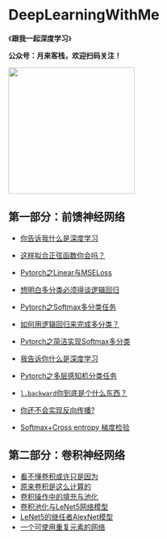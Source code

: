 # DeepLearningWithMe
《**跟我一起深度学习**》

**公众号：月来客栈，欢迎扫码关注！**

<img src="https://moonhotel.oss-cn-shanghai.aliyuncs.com/images/000000.png" width="250" />

## 第一部分：前馈神经网络

- [你告诉我什么是深度学习](http://mp.weixin.qq.com/s?__biz=MzAwNjU0NjA3Ng==&mid=2247485889&idx=1&sn=306ad5015af4a60aad29cd48338afee6&chksm=9b0afe32ac7d77243a3b7e4dda7a49646018c5f33cd9e7d4cdcc6da76d04d4a5153df29d6498#rd)

- [这样拟合正弦函数你会吗？](http://mp.weixin.qq.com/s?__biz=MzAwNjU0NjA3Ng==&mid=2247486265&idx=1&sn=b3974aa3653a0e26de0b12c94f183962&chksm=9b0afccaac7d75dc33c80f29fcc11cd512ec95bd4ad9a8ac773926f3dd77dc65126999b297e5#rd)

- [Pytorch之Linear与MSELoss](http://mp.weixin.qq.com/s?__biz=MzAwNjU0NjA3Ng==&mid=2247486285&idx=1&sn=95c02f690724bd9cb763c3ed14329434&chksm=9b0afcbeac7d75a813fa87d9137fefbdfb87ab9d98732db63b35f657f9b54527df5eff0691b7#rd)

- [想明白多分类必须得谈逻辑回归](http://mp.weixin.qq.com/s?__biz=MzAwNjU0NjA3Ng==&mid=2247486341&idx=1&sn=d6b66a076de0e91b0a353baa649ad4a1&chksm=9b0afc76ac7d7560c2d7a4c696d5d22ea52ef4d1b42ef821177ce2d71619270d16dd4c0e88fa#rd)

- [Pytorch之Softmax多分类任务](http://mp.weixin.qq.com/s?__biz=MzAwNjU0NjA3Ng==&mid=2247486364&idx=1&sn=5f1a24c295aa343b1d46f2854072d2cd&chksm=9b0afc6fac7d7579d6e8b3f354eb0de701b5b0f781f9d939b36366a9ccf5c5cb2934ec235fa9#rd)

- [如何用逻辑回归来完成多分类？](http://mp.weixin.qq.com/s?__biz=MzAwNjU0NjA3Ng==&mid=2247486364&idx=2&sn=fdf4be921ee8e0f636d66eb6e2876ba0&chksm=9b0afc6fac7d75790784b8eafa57127110bd951b895a73c03817088331148dbe0f8d04dceced#rd)

- [Pytorch之简洁实现Softmax多分类](http://mp.weixin.qq.com/s?__biz=MzAwNjU0NjA3Ng==&mid=2247486399&idx=1&sn=42bb7e006f44d514bcc068cafcbc7016&chksm=9b0afc4cac7d755a35259de3b042429b76d3f57c9d7b81432669cac60d9606131ac6cc2a7c37#rd)

- [我告诉你什么是深度学习](http://mp.weixin.qq.com/s?__biz=MzAwNjU0NjA3Ng==&mid=2247486452&idx=1&sn=afd7aaffbef99c7e1bcf9bde6ca996f0&chksm=9b0afc07ac7d7511e5616c54f48615c2e2af5a51b8646f7cf5754da1153c4f1db0e0d7a95183#rd)

- [Pytorch之多层感知机分类任务](http://mp.weixin.qq.com/s?__biz=MzAwNjU0NjA3Ng==&mid=2247486523&idx=1&sn=08e6331babeac1d92c76ecd69344f4b0&chksm=9b0afbc8ac7d72ded1c43830e490aa43ee771546771a6d6cbf0359913870ef05ac1aa983fed4#rd)

- [`l.backward`你到底是个什么东西？](http://mp.weixin.qq.com/s?__biz=MzAwNjU0NjA3Ng==&mid=2247486752&idx=1&sn=1108940e88d819c8a07e89ad2a663852&chksm=9b0afad3ac7d73c57821dba6fec025fd03143679b3047b25979792a8e8b73dbabe0c63805ab7#rd)

- [你还不会实现反向传播?](http://mp.weixin.qq.com/s?__biz=MzAwNjU0NjA3Ng==&mid=2247487278&idx=1&sn=e591059089afa4959ea2346e066f96aa&chksm=9b0af8ddac7d71cbbd06c6908ea5dfc5431be9b81176dcb4edcfb94c59d7feb3df16fd0d0bef#rd)

- [Softmax+Cross entropy 梯度检验](http://mp.weixin.qq.com/s?__biz=MzAwNjU0NjA3Ng==&mid=2247487492&idx=2&sn=74a932e671f6b2f3de6dd670b5b8d567&chksm=9b0ae7f7ac7d6ee114b67914c11def89b2dfadaf32d6f8014a129b4f75e1b15cbeb08fad32ec#rd)

## 第二部分：卷积神经网络

- [看不懂卷积或许只是因为](http://mp.weixin.qq.com/s?__biz=MzAwNjU0NjA3Ng==&mid=2247487744&idx=1&sn=d00de73c71264e0bada8454217f84126&chksm=9b0ae6f3ac7d6fe516ab836e3ee593bfe0786cf3979282a2c8f469b05d6101985b20ec8f577a#rd)
- [原来卷积是这么计算的](http://mp.weixin.qq.com/s?__biz=MzAwNjU0NjA3Ng==&mid=2247487828&idx=1&sn=9daa48ad9ade1ea3f66899cfa9da6a9f&chksm=9b0ae6a7ac7d6fb18c87a2fc869746f695553714b6f75647d53ae5ef791c66019ab67ce93550#rd)
- [卷积操作中的填充与池化](http://mp.weixin.qq.com/s?__biz=MzAwNjU0NjA3Ng==&mid=2247487902&idx=1&sn=15e1cef1ce15157f319b5d49de487097&chksm=9b0ae66dac7d6f7b7a2f53ed96258d98b0fd7dc842a177db2554b041d9f84f4761a36f29eb7d#rd)
- [卷积池化与LeNet5网络模型](https://mp.weixin.qq.com/s/bFO1eaCCMERyvu4QSGyeaQ)
- [LeNet5的继任者AlexNet模型](https://mp.weixin.qq.com/s/ckm_P7T219k8UGUVsI88OA)
- [一个可使用重复元素的网络](https://mp.weixin.qq.com/s/X7VDKcWTRdPvbOZ1Oz7TkQ)